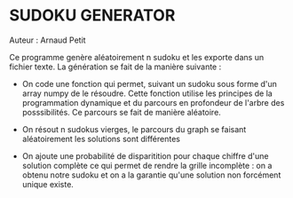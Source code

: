 # SUDOKU GENERATOR
Auteur : Arnaud Petit


Ce programme genère aléatoirement n sudoku et les exporte dans un fichier texte. 
La génération se fait de la manière suivante :
- On code une fonction qui permet, suivant un sudoku sous forme d'un array numpy de le résoudre. Cette fonction utilise les principes de la programmation dynamique et du parcours en profondeur de l'arbre des posssibilités. Ce parcours se fait de manière aléatoire.

- On résout n sudokus vierges, le parcours du graph se faisant aléatoirement les solutions sont différentes

- On ajoute une probabilité de disparitition pour chaque chiffre d'une solution complète ce qui permet de rendre la grille incomplète : on a obtenu notre sudoku et on a la garantie qu'une solution non forcément unique existe.




